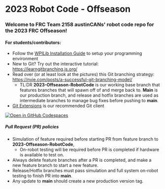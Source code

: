 # 2023 Robot Code - Offseason

### Welcome to FRC Team 2158 austinCANs' robot code repo for the 2023 FRC Offseason!

#### For students/contributors:
- Follow the [WPILib Installation Guide](https://docs.wpilib.org/en/stable/docs/zero-to-robot/step-2/wpilib-setup.html) to setup your programming environment
- New to Git? Try out  the interactive tutorial: https://learngitbranching.js.org/
- Read over (or at least look at the pictures) this Git branching strategy:  https://nvie.com/posts/a-successful-git-branching-model/
	- TL:DR **2023-Offseason-RobotCode** is our working base branch that features branches that will spawn off of and merge back to.  **Main** is our production branch, and release and hotfix branches are used as intermediate branches to manage bug fixes before pushing to **main**.
- [Git Extensions](https://gitextensions.github.io/) is our recommended Git client

[![Open in GitHub Codespaces](https://github.com/codespaces/badge.svg)](https://github.com/codespaces/new?hide_repo_select=true&ref=develop&repo=528992013&machine=standardLinux32gb&devcontainer_path=.devcontainer%2Fdevcontainer.json&location=EastUs)

##### Pull Request (PR) policies
- Simulation of feature required before starting PR from feature branch to **2023-Offseason-RobotCode**, 
	- On-robot testing will be required before PR is completed if hardware is available to test on.
- Always delete feature branches after a PR is completed, and make a new feature branch to start a new feature.
- Release/Hotfix branches must pass simulation and full system on-robot testing to finish PR into **main**. 
- Any update to **main** should create a new production version tag.
